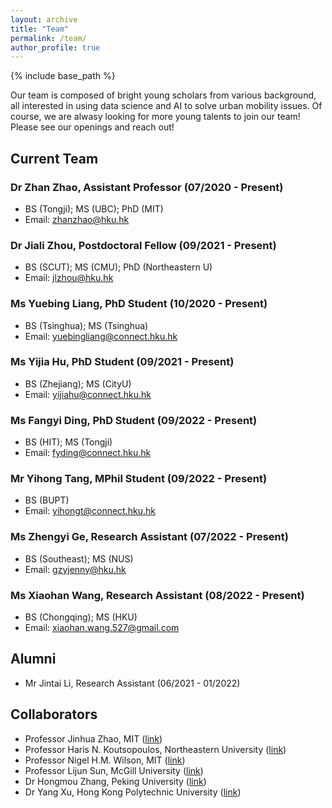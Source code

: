 ```yaml
---
layout: archive
title: "Team"
permalink: /team/
author_profile: true
---
```


{% include base_path %}

Our team is composed of bright young scholars from various background, all interested in using data science and AI to solve urban mobility issues. Of course, we are alwasy looking for more young talents to join our team! Please see our openings and reach out!

## Current Team

### Dr Zhan Zhao, Assistant Professor (07/2020 - Present)
* BS (Tongji); MS (UBC); PhD (MIT)
* Email: zhanzhao@hku.hk

### Dr Jiali Zhou, Postdoctoral Fellow (09/2021 - Present)
* BS (SCUT); MS (CMU); PhD (Northeastern U)
* Email: jlzhou@hku.hk

### Ms Yuebing Liang, PhD Student (10/2020 - Present)
* BS (Tsinghua); MS (Tsinghua)
* Email: yuebingliang@connect.hku.hk

### Ms Yijia Hu, PhD Student (09/2021 - Present)
* BS (Zhejiang); MS (CityU)
* Email: yijiahu@connect.hku.hk

### Ms Fangyi Ding, PhD Student (09/2022 - Present)
* BS (HIT); MS (Tongji)
* Email: fyding@connect.hku.hk

### Mr Yihong Tang, MPhil Student (09/2022 - Present)
* BS (BUPT)
* Email: yihongt@connect.hku.hk

### Ms Zhengyi Ge, Research Assistant (07/2022 - Present)
* BS (Southeast); MS (NUS)
* Email: gzyjenny@hku.hk

### Ms Xiaohan Wang, Research Assistant (08/2022 - Present)
* BS (Chongqing); MS (HKU)
* Email: xiaohan.wang.527@gmail.com


## Alumni
* Mr Jintai Li, Research Assistant (06/2021 - 01/2022)


## Collaborators
* Professor Jinhua Zhao, MIT ([link](https://dusp.mit.edu/faculty/jinhua-zhao))
* Professor Haris N. Koutsopoulos, Northeastern University ([link](https://coe.northeastern.edu/people/koutsopoulos-haris/))
* Professor Nigel H.M. Wilson, MIT ([link](https://cee.mit.edu/people_individual/nigel-wilson/))
* Professor Lijun Sun, McGill University ([link](https://www.mcgill.ca/civil/lijun-sun))
* Dr Hongmou Zhang, Peking University ([link](https://www.sg.pku.edu.cn/szdw/zzjs/csyqyglx1/1339592.htm))
* Dr Yang Xu, Hong Kong Polytechnic University ([link](https://yangxu-git.github.io/))
